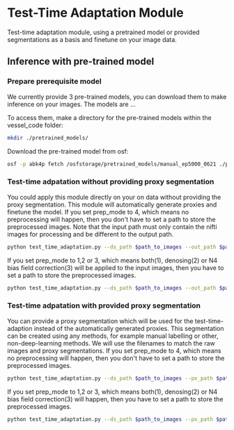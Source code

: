 # **Test-Time Adaptation Module**
Test-time adaptation module, using a pretrained model or provided segmentations as a basis and finetune on your image data. 
## **Inference with pre-trained model**
### **Prepare prerequisite model**
We currently provide 3 pre-trained models, you can download them to make inference on your images. The models are ... 

To access them, make a directory for the pre-trained models within the vessel_code folder:
```bash
mkdir ./pretrained_models/
```
Download the pre-trained model from osf:

```bash
osf -p abk4p fetch /osfstorage/pretrained_models/manual_ep5000_0621 ./pretrained_models/manual_ep5000_0621
```


### **Test-time adpatation without providing proxy segmentation**
You could apply this module directly on your on data without providing the proxy segmentation. This module will automatically generate proxies and finetune the model.
If you set prep_mode to 4, which means no preprocessing will happen, then you don't have to set a path to store the preprocessed images. Note that the input path must only contain the nifti images for processing and be different to the output path.

```bash
python test_time_adaptation.py --ds_path $path_to_images --out_path $path_to_output --pretrained $path_to_pretrained_model --prep_mode 4 --ep 5000 --lr 1e-3 
```

If you set prep_mode to 1,2 or 3, which means both(1), denosing(2) or N4 bias field correction(3) will be applied to the input images, then you have to set a path to store the preprocessed images.

```bash
python test_time_adaptation.py --ds_path $path_to_images --out_path $path_to_output --ps_path $path_to_preprocessed_images --pretrained $path_to_pretrained_model --prep_mode 1 --ep $n_epochs --lr 1e-3 
```
### **Test-time adpatation with provided proxy segmentation**
You can provide a proxy segmentation which will be used for the test-time-adaption instead of the automatically generated proxies. This segmentation can be created using any methods, for example manual labelling or other, non-deep-learning methods. We will use the filenames to match the raw images and proxy segmentations. If you set prep_mode to 4, which means no preprocessing will happen, then you don't have to set a path to store the preprocessed images. 

```bash
python test_time_adaptation.py --ds_path $path_to_images --px_path $path_to_proxy_labels --out_path $path_to_output --pretrained $path_to_pretrained_model --prep_mode 4 --ep $n_epochs  --lr 1e-3
```
 If you set prep_mode to 1,2 or 3, which means both(1), denosing(2) or N4 bias field correction(3) will happen, then you have to set a path to store the preprocessed images.

```bash
python test_time_adaptation.py --ds_path $path_to_images --px_path $path_to_proxy_labels --out_path $path_to_output --ps_path $path_to_preprocessed_images --pretrained $path_to_pretrained_model --prep_mode 1 --ep $n_epochs --lr 1e-3 
```
